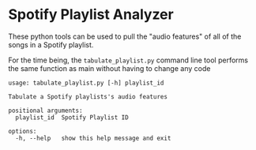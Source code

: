 # Spotify Playlist Analyzer
These python tools can be used to pull the "audio features" of all of the songs in a Spotify playlist.

For the time being, the `tabulate_playlist.py` command line tool performs the same function as main without having to change any code

```
usage: tabulate_playlist.py [-h] playlist_id

Tabulate a Spotify playlists's audio features

positional arguments:
  playlist_id  Spotify Playlist ID

options:
  -h, --help   show this help message and exit
```